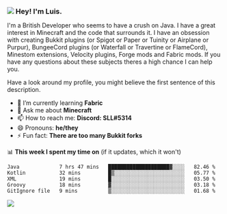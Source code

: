 <h3 style="margin: auto;"><img src="https://avatars.githubusercontent.com/u/39528861?s=48&v=4" ></img> Hey! I'm Luis.</h3>

I'm a British Developer who seems to have a crush on Java. I have a great interest in Minecraft and the code that surrounds it. I have an obsession with creating Bukkit plugins (or Spigot or Paper or Tuinity or Airplane or Purpur), BungeeCord plugins (or Waterfall or Travertine or FlameCord), Minestom extensions, Velocity plugins, Forge mods and Fabric mods. If you have any questions about these subjects theres a high chance I can help you.
  
Have a look around my profile, you might believe the first sentence of this description.

- 🌱 I’m currently learning **Fabric**
- 💬 Ask me about **Minecraft**
- 📫 How to reach me: **Discord: SLL#5314**
- 😄 Pronouns: **he/they**
- ⚡ Fun fact: **There are too many Bukkit forks**

📊 **This week I spent my time on** (if it updates, which it won't)
<!--START_SECTION:waka-->
```text
Java             7 hrs 47 mins   ████████████████████▓░░░░   82.46 % 
Kotlin           32 mins         █▒░░░░░░░░░░░░░░░░░░░░░░░   05.77 % 
XML              19 mins         █░░░░░░░░░░░░░░░░░░░░░░░░   03.50 % 
Groovy           18 mins         ▓░░░░░░░░░░░░░░░░░░░░░░░░   03.18 % 
GitIgnore file   9 mins          ▒░░░░░░░░░░░░░░░░░░░░░░░░   01.68 % 
```
<!--END_SECTION:waka-->

<a href="https://sllcoding.dev"><img src="https://github-readme-stats.vercel.app/api?username=SLLCoding&show_icons=true&theme=great-gatsby" /></a>
